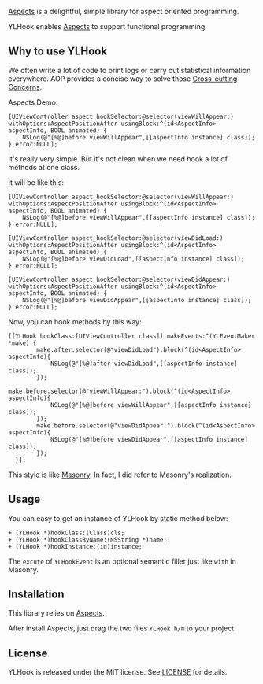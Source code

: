 [Aspects](https://github.com/steipete/Aspects) is a delightful, simple library for aspect oriented programming.

YLHook enables [Aspects](https://github.com/steipete/Aspects) to support functional programming.



## Why to use YLHook

We often write a lot of code to print logs or carry out statistical information everywhere. AOP provides a concise way to solve those [Cross-cutting Concerns](https://en.wikipedia.org/wiki/Cross-cutting_concern).

Aspects Demo:

```objc
[UIViewController aspect_hookSelector:@selector(viewWillAppear:) withOptions:AspectPositionAfter usingBlock:^(id<AspectInfo> aspectInfo, BOOL animated) {
    NSLog(@"[%@]before viewWillAppear",[[aspectInfo instance] class]);
} error:NULL];
```

It's really very simple. But it's not clean when we need hook a lot of methods at one class.

It will be like this:

```objc
[UIViewController aspect_hookSelector:@selector(viewWillAppear:) withOptions:AspectPositionAfter usingBlock:^(id<AspectInfo> aspectInfo, BOOL animated) {
    NSLog(@"[%@]before viewWillAppear",[[aspectInfo instance] class]);
} error:NULL];

[UIViewController aspect_hookSelector:@selector(viewDidLoad:) withOptions:AspectPositionAfter usingBlock:^(id<AspectInfo> aspectInfo, BOOL animated) {
    NSLog(@"[%@]before viewDidLoad",[[aspectInfo instance] class]);
} error:NULL];

[UIViewController aspect_hookSelector:@selector(viewDidAppear:) withOptions:AspectPositionAfter usingBlock:^(id<AspectInfo> aspectInfo, BOOL animated) {
    NSLog(@"[%@]before viewDidAppear",[[aspectInfo instance] class]);
} error:NULL];
```



Now, you can hook methods by this way:

```objc
[[YLHook hookClass:[UIViewController class]] makeEvents:^(YLEventMaker *make) {
        make.after.selector(@"viewDidLoad").block(^(id<AspectInfo> aspectInfo){
            NSLog(@"[%@]after viewDidLoad",[[aspectInfo instance] class]);
        });
        make.before.selector(@"viewWillAppear:").block(^(id<AspectInfo> aspectInfo){
            NSLog(@"[%@]before viewWillAppear",[[aspectInfo instance] class]);
        });
        make.before.selector(@"viewDidAppear:").block(^(id<AspectInfo> aspectInfo){
            NSLog(@"[%@]before viewDidAppear",[[aspectInfo instance] class]);
        });
  }];
```

This style is like [Masonry](https://github.com/SnapKit/Masonry). In fact, I did refer to Masonry's realization. 



## Usage

You can easy to get an instance of YLHook by static method below:
```objc
+ (YLHook *)hookClass:(Class)cls;
+ (YLHook *)hookClassByName:(NSString *)name;
+ (YLHook *)hookInstance:(id)instance;
```

The  `excute` of `YLHookEvent` is an optional semantic filler just like `with` in Masonry.



## Installation

This library relies on [Aspects](https://github.com/steipete/Aspects).

After install Aspects, just drag the two files `YLHook.h/m` to your project. 

## License

YLHook is released under the MIT license. See [LICENSE](./LICENSE) for details.